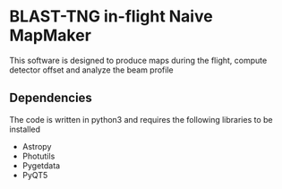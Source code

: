 # BLAST-TNG in-flight Naive MapMaker

This software is designed to produce maps during the flight, compute detector offset and analyze the beam profile 

## Dependencies

The code is written in python3 and requires the following libraries to be installed

* Astropy
* Photutils
* Pygetdata
* PyQT5
